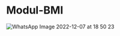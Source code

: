 # Modul-BMI
![WhatsApp Image 2022-12-07 at 18 50 23](https://user-images.githubusercontent.com/99938107/206177128-13b4b4e9-7212-4726-b0cb-7c49d8a6ca4b.jpeg)

